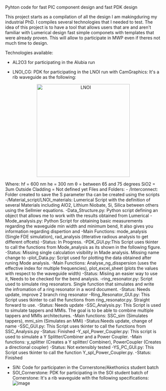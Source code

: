 Pyhton code for fast PIC component design and fast PDK design

This project starts as a compilation of all the design I am makingduring my industrial PhD. I compiles several technologies that I needed to test. The idea of this project is to have a tool that allows users that are and aren't familiar with Lumerical design fast simple componets with templates that were already proven. This will allow to
participate in MWP even if theres not much time to design.

Technologies available:

- AL2O3 for participating in the Alubia run

- LNOI_CG: PDK for participating in the LNOI run with CamGraphics: It's a rib waveguide as the following:

<p align="center">
  <img src="https://github.com/user-attachments/assets/8352590d-0671-44fe-aad5-15bb7db6b24d" alt="LNOI" width="300">
</p>

Where: 
	hf = 600 nm
	he = 300 nm
	θ = between 65 and 75 degrees
	SiO2 = 3um
	Outside Cladding = Not defined yet
Files and Folders:
	- /Interconnect: Folder created to save the S parameter tha can be created using the scripts
	-/Material_script/LNOI_materials: Lumerical Script with the definition of several Materials including AlO2, Lithium Niobate, Si, Silica between others using the Sellmier equations.
	-Data_Structure.py: Python script defining an object that allows me to work with the results obtained from Lumerical
	-Mode_analysis.py: Python Script for obtaining basic measurements regarding the waveguide min width and minimum bend, It also gives you information 
			regarding dispertion and 
		-Main Functions: mode_analysis (Single FDE simulation), rad_analysis (itterative radious analysis to get different offcets)
		-Status: In Progress.
	-PDK_GUI.py:This Script uses tkinter to call the functions from Mode_analysis as its shown in the following figure.
		-Status: Missing single calculation visibility in Made analysis. Missing name change to 
	-plot_Data.py: Script used for plotting the data obtained after runing Mode analysis.
		-Main Functions: Analyse_ng_disspersion (uses the effective index for multiple frequencies), plot_excel_sheet (plots the values with respect to the waveguide width)
		-Status: Misiing an easier way to use it, Needs to be checked for the bend analysis.
	-ring_resonator.py: Script used to simulate ring resonators. Single function that simulates and write the infromation of a ring resonator in a word document.
		-Status: Needs update, improve 2 branch ring resonator
	-Ring_Resonator_GUI.py: This Script uses tkinter to call the functions from ring_resonator.py. Straight forward to use.
		-Status: Needs update
	-SSC_Analysis.py:  This Script is used to simulate tappers and MMIs. The goal is to be able to combine multiple tappers and MMIs architectures.
		-Main functions: SSC_sim (Simulates tappers), mmi_sim (Simulates an MMi)
		-Status:Needs update, change of name
	-SSC_GUI.py: This Script uses tkinter to call the functions from SSC_Analysis.py
		-Status: Finished
	-Y_spl_Power_Coupler.py: This script is used to simulate a Y Splitter/Combiner and a Power Coupler.
		-Main functions: y_splitter (Creates a Y splitter/ Combiner), PowerCoupler (Creates a directional coupler)
		-Status: Not extensibly tested
	-YS_PC_GUI.py: This Script uses tkinter to call the function Y_spl_Power_Coupler.py.
		-Status: Finished

- SiN: Code for participaten in the Cornerstone/Akethonics student batch
- SOI_Cornerstone: PDK for participating in the SOI student batch of Cornerstone: It's a rib waveguide with the following specifications:
![image](https://github.com/user-attachments/assets/b82fa280-c752-4632-af77-058c8031b12a)

